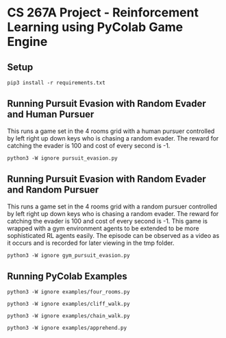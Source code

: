 # CS 267A Project - Reinforcement Learning using PyColab Game Engine

## Setup

```
pip3 install -r requirements.txt
```

## Running Pursuit Evasion with Random Evader and Human Pursuer

This runs a game set in the 4 rooms grid with a human pursuer controlled by 
left right up down keys who is chasing a random evader. The reward for catching
the evader is 100 and cost of every second is -1. 

```
python3 -W ignore pursuit_evasion.py
```

## Running Pursuit Evasion with Random Evader and Random Pursuer

This runs a game set in the 4 rooms grid with a random pursuer controlled by 
left right up down keys who is chasing a random evader. The reward for catching
the evader is 100 and cost of every second is -1. This game is wrapped with a gym
environment agents to be extended to be more sophisticated RL agents easily. The 
episode can be observed as a video as it occurs and is recorded for later viewing 
in the tmp folder. 

```
python3 -W ignore gym_pursuit_evasion.py
```

## Running PyColab Examples

```
python3 -W ignore examples/four_rooms.py

python3 -W ignore examples/cliff_walk.py

python3 -W ignore examples/chain_walk.py

python3 -W ignore examples/apprehend.py
```